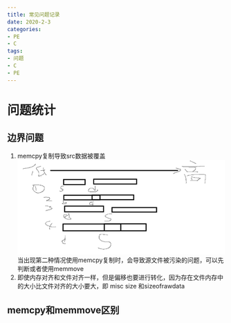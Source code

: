 ```yaml
---
title: 常见问题记录
date: 2020-2-3
categories: 
- PE
- C
tags: 
- 问题
- C
- PE
---
```


# 问题统计
## 边界问题
1. memcpy复制导致src数据被覆盖
![PE2](/images/pe/memcpy.png)
当出现第二种情况使用memcpy复制时，会导致源文件被污染的问题，可以先判断或者使用memmove
2. 即使内存对齐和文件对齐一样，但是偏移也要进行转化，因为存在文件内存中的大小比文件对齐的大小要大，即 misc size 和sizeofrawdata

## memcpy和memmove区别

